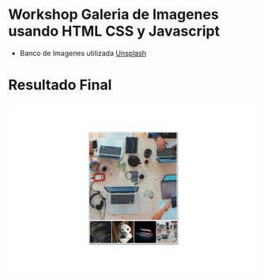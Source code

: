 # Workshop Galeria de Imagenes usando HTML CSS y Javascript

- Banco de Imagenes utilizada [Unsplash](https://unsplash.com)

# Resultado Final

![imagen](/images/resultado_final.png)